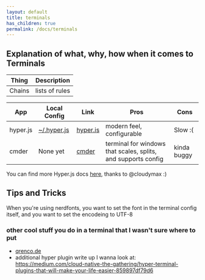 ```yaml
---
layout: default
title: terminals
has_children: true
permalink: /docs/terminals
---
```


## Explanation of what, why, how when it comes to Terminals

|Thing|Description|
---|---
|Chains|lists of rules|



| App | Local Config | Link | Pros | Cons |
---|---|---|---|---
| hyper.js | [~/.hyper.js](https://github.com/jessebot/onboardme/configs/rc_files/.hyper.js) | [hyper.is](https://hyper.is/) | modern feel, configurable | Slow :( |
| cmder | None yet | [cmder](https://cmder.net/) | terminal for windows that scales, splits, and supports config | kinda buggy |

You can find more Hyper.js docs [here](./hyper/README.md), thanks to @cloudymax :)

## Tips and Tricks
When you're using nerdfonts, you want to set the font in the terminal config itself, and you want to set the encodeing to UTF-8

### other cool stuff you do in a terminal that I wasn't sure where to put
- [qrenco.de](https://asciinema.org/a/123683)
- additional hyper plugin write up I wanna look at:
https://medium.com/cloud-native-the-gathering/hyper-terminal-plugins-that-will-make-your-life-easier-859897df79d6

